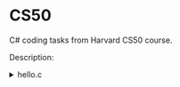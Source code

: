 # CS50
C# coding tasks from Harvard CS50 course.
<p>Description:</p>
<details>
  <summary>hello.c</summary>
  Standard hello world application :)
</details>
